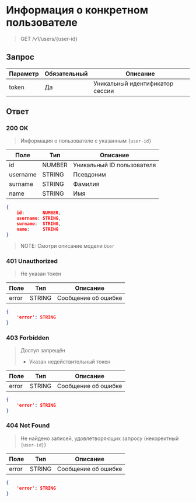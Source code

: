 # Информация о конкретном пользователе
> GET /v1/users/{user-id}

## Запрос

Параметр | Обязательный | Описание
-|-|-
token | Да | Уникальный идентификатор сессии

## Ответ

### 200 OK
> Информация о пользователе с указанным `{user-id}`

Поле | Тип | Описание
-|-|-
id | NUMBER | Уникальный ID пользователя
username | STRING | Псевдоним
surname | STRING | Фамилия
name | STRING | Имя

```json
{
    id:       NUMBER,
    username: STRING,
    surname:  STRING,
    name:     STRING
}
```
> NOTE: Смотри описание модели `User`

### 401 Unauthorized
> Не указан токен

Поле | Тип | Описание
-|-|-
error | STRING | Сообщение об ошибке

```json
{
    'error': STRING
}
```

### 403 Forbidden
> Доступ запрещён
> * Указан недействительный токен

Поле | Тип | Описание
-|-|-
error | STRING | Сообщение об ошибке

```json
{
    'error': STRING
}
```

### 404 Not Found
> Не найдено записей, удовлетворяющих запросу (некоректный `{user-id}`)

Поле | Тип | Описание
-|-|-
error | STRING | Сообщение об ошибке

```json
{
    'error': STRING
}